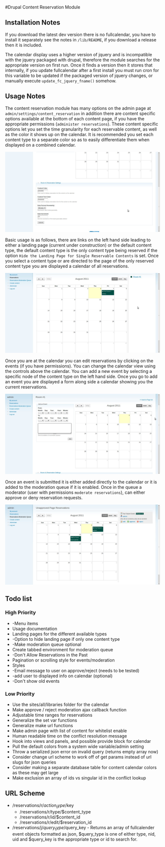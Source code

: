 #Drupal Content Reservation Module

## Installation Notes
If you download the latest dev version there is no fullcalendar, you have
to install it separately see the notes in `/lib/README`, if you download a release
then it is included.

The calendar display uses a higher version of jquery and is incompatible with 
the jquery packaged with drupal, therefore the module searches for the appropriate
version on first run. Once it finds a version then it stores that internally,
if you update fullcalendar after a first install you must run cron for this
variable to be updated if the packaged version of jquery changes, or manually
execute `update_fc_jquery_fname()` somehow.

## Usage Notes
The content reservation module has many options on the admin page at `admin/settings/content_reservation` 
in addition there are content specific options available at the bottom of each content page, if you
have the appropriate permissions (`administer reservations`). These content specific options let you set 
the time granularity for each reservable content, as well as the color it shows up on the calendar. It is
recommended you set each content type to a separate color so as to easily differentiate them when displayed
on a combined calendar.

![node specific settings](https://github.com/ameerkat/drupal-content-reservation/raw/master/images/readme/node_specific_settings.jpg)

Basic usage is as follows, there are links on the left hand side leading to either a landing page (current under construction)
or the default content type, the default content type is the only content type being reserved if the option 
`Hide the Landing Page for Single Reservable Contents` is set. Once you select a content type or are directed
to the page of the only reserved content type you are displayed a calendar of all reservations.

![event calendar](https://github.com/ameerkat/drupal-content-reservation/raw/master/images/readme/event_calendar.jpg)

Once you are at the calendar you can edit reservations by clicking on the events (if you have permissions). You can
change the calendar view using the controls above the calendar. You can add a new event by selecting a specific node
of the content type on the left hand side. Once you go to add an event you are displayed a form along side a calendar
showing you the current reservations.

![adding an event](https://github.com/ameerkat/drupal-content-reservation/raw/master/images/readme/add_an_event.jpg)

Once an event is submitted it is either added directly to the calendar or it is added to the moderation queue if it
is enabled. Once in the queue a moderator (user with permissions `moderate reservations`), can either approve or 
deny reservation requests.

![moderation queue](https://github.com/ameerkat/drupal-content-reservation/raw/master/images/readme/moderation_queue.jpg)

## Todo list

### High Priority
* -Menu items
* Usage documentation
* Landing pages for the different available types
* -Option to hide landing page if only one content type
* -Make moderation queue optional
* Create tabbed environment for moderation queue
* -Don't Allow Reservations in the Past
* Pagination or scrolling style for events/moderation
* Styles
* -Email message to user on approve/reject (needs to be tested)
* -add user to displayed info on calendar (optional)
* -Don't show old events

### Low Priority
* Use the sites/all/libraries folder for the calendar
* Make approve / reject moderation ajax callback function
* Adjustable time ranges for reservations
* Generalize the set var functions
* Generalize make url functions
* Make admin page with list of content for whitelist enable
* Human readable time on the conflict resolution message
* Hook into views and panels, and possible provide block for calendar
* Pull the default colors from a system wide variable/admin setting
* Throw a serialized json error on invalid query (returns empty array now)
* Consider change url scheme to work off of get params instead of url slugs for json queries
* Consider making a separate database table for content calendar colors as these may get large
* Make exclusion an array of ids vs singular id in the conflict lookup

## URL Scheme
* /reservations/r/$action_type/$key
	* /reservations/r/type/$content_type
	* /reservations/r/id/$content_id
	* /reservations/r/edit/$reservation_id
* /reservations/j/$query_type/$query_key - Returns an array of fullcalender event objects formatted as json, $query_type is one of either type, nid, uid and $query_key is the appropriate type or id to search for.


